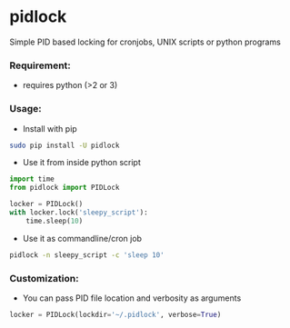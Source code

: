# pidlock

Simple PID based locking for cronjobs, UNIX scripts or python programs


### Requirement:

* requires python (>2 or 3)


### Usage:

* Install with pip

```bash
sudo pip install -U pidlock
```

* Use it from inside python script

```python
import time
from pidlock import PIDLock

locker = PIDLock()
with locker.lock('sleepy_script'):
    time.sleep(10)
```

* Use it as commandline/cron job

```bash
pidlock -n sleepy_script -c 'sleep 10'
```


### Customization:

* You can pass PID file location and verbosity as arguments

```python
locker = PIDLock(lockdir='~/.pidlock', verbose=True)
```
